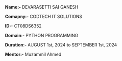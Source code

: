 **Name:-** DEVARASETTI SAI GANESH 

**Comapny:-** CODTECH IT SOLUTIONS 

**ID:-** CT08DS6352 

**Domain:-** PYTHON PROGRAMMING 

**Duration:-** AUGUST 1st, 2024 to SEPTEMBER 1st, 2024 

**Mentor:-**  Muzammil Ahmed
